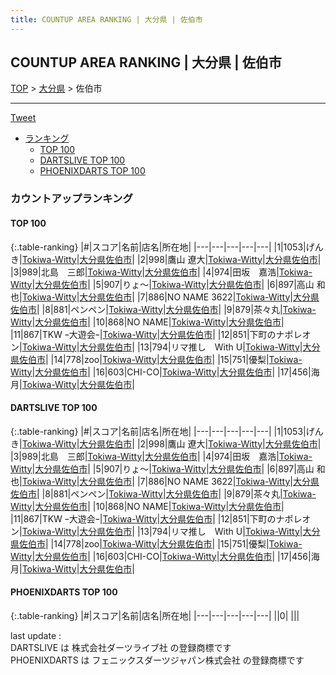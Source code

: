 ```yaml
---
title: COUNTUP AREA RANKING | 大分県 | 佐伯市
---
```

## COUNTUP AREA RANKING | 大分県 | 佐伯市

[TOP](/darts/rank/) > [大分県](/darts/rank/大分県/) > 佐伯市

___

<a href="https://twitter.com/share?ref_src=twsrc%5Etfw" data-text="COUNTUP AREA RANKING | 大分県佐伯市" class="twitter-share-button" data-hashtags="DARTSLIVE,PHOENIXDARTS,darts,ダーツ" data-show-count="false">Tweet</a>

* [ランキング](#カウントアップランキング)
    * [TOP 100](#top-100)
    * [DARTSLIVE TOP 100](#dartslive-top-100)
    * [PHOENIXDARTS TOP 100](#phoenixdarts-top-100)

### カウントアップランキング

#### TOP 100



{:.table-ranking}
|#|スコア|名前|店名|所在地|
|---|---|---|---|---|
|1|1053|<span class="rank-name-dl">げんき</span>|<a href="https://search.dartslive.com/jp/shop/6dd003155f3a8a7f0d9b047a20a7ba1e">Tokiwa-Witty</a>|<a href="/darts/rank/大分県/佐伯市">大分県佐伯市</a>|
|2|998|<span class="rank-name-dl">鷹山 遼大</span>|<a href="https://search.dartslive.com/jp/shop/6dd003155f3a8a7f0d9b047a20a7ba1e">Tokiwa-Witty</a>|<a href="/darts/rank/大分県/佐伯市">大分県佐伯市</a>|
|3|989|<span class="rank-name-dl">北島　三郎</span>|<a href="https://search.dartslive.com/jp/shop/6dd003155f3a8a7f0d9b047a20a7ba1e">Tokiwa-Witty</a>|<a href="/darts/rank/大分県/佐伯市">大分県佐伯市</a>|
|4|974|<span class="rank-name-dl">田坂　嘉浩</span>|<a href="https://search.dartslive.com/jp/shop/6dd003155f3a8a7f0d9b047a20a7ba1e">Tokiwa-Witty</a>|<a href="/darts/rank/大分県/佐伯市">大分県佐伯市</a>|
|5|907|<span class="rank-name-dl">りょ～</span>|<a href="https://search.dartslive.com/jp/shop/6dd003155f3a8a7f0d9b047a20a7ba1e">Tokiwa-Witty</a>|<a href="/darts/rank/大分県/佐伯市">大分県佐伯市</a>|
|6|897|<span class="rank-name-dl">高山 和也</span>|<a href="https://search.dartslive.com/jp/shop/6dd003155f3a8a7f0d9b047a20a7ba1e">Tokiwa-Witty</a>|<a href="/darts/rank/大分県/佐伯市">大分県佐伯市</a>|
|7|886|<span class="rank-name-dl">NO NAME 3622</span>|<a href="https://search.dartslive.com/jp/shop/6dd003155f3a8a7f0d9b047a20a7ba1e">Tokiwa-Witty</a>|<a href="/darts/rank/大分県/佐伯市">大分県佐伯市</a>|
|8|881|<span class="rank-name-dl">ペンペン</span>|<a href="https://search.dartslive.com/jp/shop/6dd003155f3a8a7f0d9b047a20a7ba1e">Tokiwa-Witty</a>|<a href="/darts/rank/大分県/佐伯市">大分県佐伯市</a>|
|9|879|<span class="rank-name-dl">茶々丸</span>|<a href="https://search.dartslive.com/jp/shop/6dd003155f3a8a7f0d9b047a20a7ba1e">Tokiwa-Witty</a>|<a href="/darts/rank/大分県/佐伯市">大分県佐伯市</a>|
|10|868|<span class="rank-name-dl">NO NAME</span>|<a href="https://search.dartslive.com/jp/shop/6dd003155f3a8a7f0d9b047a20a7ba1e">Tokiwa-Witty</a>|<a href="/darts/rank/大分県/佐伯市">大分県佐伯市</a>|
|11|867|<span class="rank-name-dl">TKW ｰ大遊会ｰ</span>|<a href="https://search.dartslive.com/jp/shop/6dd003155f3a8a7f0d9b047a20a7ba1e">Tokiwa-Witty</a>|<a href="/darts/rank/大分県/佐伯市">大分県佐伯市</a>|
|12|851|<span class="rank-name-dl">下町のナポレオン</span>|<a href="https://search.dartslive.com/jp/shop/6dd003155f3a8a7f0d9b047a20a7ba1e">Tokiwa-Witty</a>|<a href="/darts/rank/大分県/佐伯市">大分県佐伯市</a>|
|13|794|<span class="rank-name-dl">リマ推し　With U</span>|<a href="https://search.dartslive.com/jp/shop/6dd003155f3a8a7f0d9b047a20a7ba1e">Tokiwa-Witty</a>|<a href="/darts/rank/大分県/佐伯市">大分県佐伯市</a>|
|14|778|<span class="rank-name-dl">zoo</span>|<a href="https://search.dartslive.com/jp/shop/6dd003155f3a8a7f0d9b047a20a7ba1e">Tokiwa-Witty</a>|<a href="/darts/rank/大分県/佐伯市">大分県佐伯市</a>|
|15|751|<span class="rank-name-dl">優梨</span>|<a href="https://search.dartslive.com/jp/shop/6dd003155f3a8a7f0d9b047a20a7ba1e">Tokiwa-Witty</a>|<a href="/darts/rank/大分県/佐伯市">大分県佐伯市</a>|
|16|603|<span class="rank-name-dl">CHI-CO</span>|<a href="https://search.dartslive.com/jp/shop/6dd003155f3a8a7f0d9b047a20a7ba1e">Tokiwa-Witty</a>|<a href="/darts/rank/大分県/佐伯市">大分県佐伯市</a>|
|17|456|<span class="rank-name-dl">海月</span>|<a href="https://search.dartslive.com/jp/shop/6dd003155f3a8a7f0d9b047a20a7ba1e">Tokiwa-Witty</a>|<a href="/darts/rank/大分県/佐伯市">大分県佐伯市</a>|


#### DARTSLIVE TOP 100



{:.table-ranking}
|#|スコア|名前|店名|所在地|
|---|---|---|---|---|
|1|1053|<span class="rank-name-dl">げんき</span>|<a href="https://search.dartslive.com/jp/shop/6dd003155f3a8a7f0d9b047a20a7ba1e">Tokiwa-Witty</a>|<a href="/darts/rank/大分県/佐伯市">大分県佐伯市</a>|
|2|998|<span class="rank-name-dl">鷹山 遼大</span>|<a href="https://search.dartslive.com/jp/shop/6dd003155f3a8a7f0d9b047a20a7ba1e">Tokiwa-Witty</a>|<a href="/darts/rank/大分県/佐伯市">大分県佐伯市</a>|
|3|989|<span class="rank-name-dl">北島　三郎</span>|<a href="https://search.dartslive.com/jp/shop/6dd003155f3a8a7f0d9b047a20a7ba1e">Tokiwa-Witty</a>|<a href="/darts/rank/大分県/佐伯市">大分県佐伯市</a>|
|4|974|<span class="rank-name-dl">田坂　嘉浩</span>|<a href="https://search.dartslive.com/jp/shop/6dd003155f3a8a7f0d9b047a20a7ba1e">Tokiwa-Witty</a>|<a href="/darts/rank/大分県/佐伯市">大分県佐伯市</a>|
|5|907|<span class="rank-name-dl">りょ～</span>|<a href="https://search.dartslive.com/jp/shop/6dd003155f3a8a7f0d9b047a20a7ba1e">Tokiwa-Witty</a>|<a href="/darts/rank/大分県/佐伯市">大分県佐伯市</a>|
|6|897|<span class="rank-name-dl">高山 和也</span>|<a href="https://search.dartslive.com/jp/shop/6dd003155f3a8a7f0d9b047a20a7ba1e">Tokiwa-Witty</a>|<a href="/darts/rank/大分県/佐伯市">大分県佐伯市</a>|
|7|886|<span class="rank-name-dl">NO NAME 3622</span>|<a href="https://search.dartslive.com/jp/shop/6dd003155f3a8a7f0d9b047a20a7ba1e">Tokiwa-Witty</a>|<a href="/darts/rank/大分県/佐伯市">大分県佐伯市</a>|
|8|881|<span class="rank-name-dl">ペンペン</span>|<a href="https://search.dartslive.com/jp/shop/6dd003155f3a8a7f0d9b047a20a7ba1e">Tokiwa-Witty</a>|<a href="/darts/rank/大分県/佐伯市">大分県佐伯市</a>|
|9|879|<span class="rank-name-dl">茶々丸</span>|<a href="https://search.dartslive.com/jp/shop/6dd003155f3a8a7f0d9b047a20a7ba1e">Tokiwa-Witty</a>|<a href="/darts/rank/大分県/佐伯市">大分県佐伯市</a>|
|10|868|<span class="rank-name-dl">NO NAME</span>|<a href="https://search.dartslive.com/jp/shop/6dd003155f3a8a7f0d9b047a20a7ba1e">Tokiwa-Witty</a>|<a href="/darts/rank/大分県/佐伯市">大分県佐伯市</a>|
|11|867|<span class="rank-name-dl">TKW ｰ大遊会ｰ</span>|<a href="https://search.dartslive.com/jp/shop/6dd003155f3a8a7f0d9b047a20a7ba1e">Tokiwa-Witty</a>|<a href="/darts/rank/大分県/佐伯市">大分県佐伯市</a>|
|12|851|<span class="rank-name-dl">下町のナポレオン</span>|<a href="https://search.dartslive.com/jp/shop/6dd003155f3a8a7f0d9b047a20a7ba1e">Tokiwa-Witty</a>|<a href="/darts/rank/大分県/佐伯市">大分県佐伯市</a>|
|13|794|<span class="rank-name-dl">リマ推し　With U</span>|<a href="https://search.dartslive.com/jp/shop/6dd003155f3a8a7f0d9b047a20a7ba1e">Tokiwa-Witty</a>|<a href="/darts/rank/大分県/佐伯市">大分県佐伯市</a>|
|14|778|<span class="rank-name-dl">zoo</span>|<a href="https://search.dartslive.com/jp/shop/6dd003155f3a8a7f0d9b047a20a7ba1e">Tokiwa-Witty</a>|<a href="/darts/rank/大分県/佐伯市">大分県佐伯市</a>|
|15|751|<span class="rank-name-dl">優梨</span>|<a href="https://search.dartslive.com/jp/shop/6dd003155f3a8a7f0d9b047a20a7ba1e">Tokiwa-Witty</a>|<a href="/darts/rank/大分県/佐伯市">大分県佐伯市</a>|
|16|603|<span class="rank-name-dl">CHI-CO</span>|<a href="https://search.dartslive.com/jp/shop/6dd003155f3a8a7f0d9b047a20a7ba1e">Tokiwa-Witty</a>|<a href="/darts/rank/大分県/佐伯市">大分県佐伯市</a>|
|17|456|<span class="rank-name-dl">海月</span>|<a href="https://search.dartslive.com/jp/shop/6dd003155f3a8a7f0d9b047a20a7ba1e">Tokiwa-Witty</a>|<a href="/darts/rank/大分県/佐伯市">大分県佐伯市</a>|


#### PHOENIXDARTS TOP 100



{:.table-ranking}
|#|スコア|名前|店名|所在地|
|---|---|---|---|---|
||0|<span class="rank-name-dl"> </span>|<a href=""></a>|<a href="/darts/rank//"></a>|


<div class="footer border-top border-gray-light mt-5 pt-3 text-right text-gray">
    last update : <span style="font-weight: italic" id="foot_last_modified"></span><br />
    DARTSLIVE は 株式会社ダーツライブ社 の登録商標です<br />
    PHOENIXDARTS は フェニックスダーツジャパン株式会社 の登録商標です<br />
</div>

<script src="https://cdnjs.cloudflare.com/ajax/libs/jquery.tablesorter/2.31.3/js/jquery.tablesorter.min.js" integrity="sha512-qzgd5cYSZcosqpzpn7zF2ZId8f/8CHmFKZ8j7mU4OUXTNRd5g+ZHBPsgKEwoqxCtdQvExE5LprwwPAgoicguNg==" crossorigin="anonymous" referrerpolicy="no-referrer"></script>
<link rel="stylesheet" href="https://cdnjs.cloudflare.com/ajax/libs/jquery.tablesorter/2.31.3/css/theme.default.min.css" integrity="sha512-wghhOJkjQX0Lh3NSWvNKeZ0ZpNn+SPVXX1Qyc9OCaogADktxrBiBdKGDoqVUOyhStvMBmJQ8ZdMHiR3wuEq8+w==" crossorigin="anonymous" referrerpolicy="no-referrer" />
<script>
$(function() {
    $(".table-ranking").tablesorter({sortList:[[0, 0]]});
    $("#foot_last_modified").text(formatDate(new Date(document.lastModified), 'yyyy-MM-dd HH:mm:ss'));
});
</script>

<script async src="https://platform.twitter.com/widgets.js" charset="utf-8"></script>
